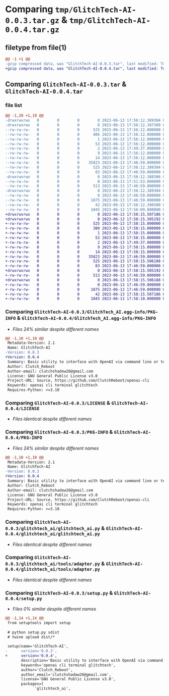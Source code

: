 # Comparing `tmp/GlitchTech-AI-0.0.3.tar.gz` & `tmp/GlitchTech-AI-0.0.4.tar.gz`

## filetype from file(1)

```diff
@@ -1 +1 @@
-gzip compressed data, was "GlitchTech-AI-0.0.3.tar", last modified: Tue Jun 13 17:56:12 2023, max compression
+gzip compressed data, was "GlitchTech-AI-0.0.4.tar", last modified: Tue Jun 13 17:58:15 2023, max compression
```

## Comparing `GlitchTech-AI-0.0.3.tar` & `GlitchTech-AI-0.0.4.tar`

### file list

```diff
@@ -1,20 +1,19 @@
-drwxrwxrwx   0        0        0        0 2023-06-13 17:56:12.389304 GlitchTech-AI-0.0.3/
-drwxrwxrwx   0        0        0        0 2023-06-13 17:56:12.387309 GlitchTech-AI-0.0.3/GlitchTech_AI.egg-info/
--rw-rw-rw-   0        0        0      525 2023-06-13 17:56:12.000000 GlitchTech-AI-0.0.3/GlitchTech_AI.egg-info/PKG-INFO
--rw-rw-rw-   0        0        0      406 2023-06-13 17:56:12.000000 GlitchTech-AI-0.0.3/GlitchTech_AI.egg-info/SOURCES.txt
--rw-rw-rw-   0        0        0        1 2023-06-13 17:56:12.000000 GlitchTech-AI-0.0.3/GlitchTech_AI.egg-info/dependency_links.txt
--rw-rw-rw-   0        0        0       53 2023-06-13 17:56:12.000000 GlitchTech-AI-0.0.3/GlitchTech_AI.egg-info/entry_points.txt
--rw-rw-rw-   0        0        0        2 2023-06-13 17:49:37.000000 GlitchTech-AI-0.0.3/GlitchTech_AI.egg-info/not-zip-safe
--rw-rw-rw-   0        0        0        9 2023-06-13 17:56:12.000000 GlitchTech-AI-0.0.3/GlitchTech_AI.egg-info/requires.txt
--rw-rw-rw-   0        0        0       14 2023-06-13 17:56:12.000000 GlitchTech-AI-0.0.3/GlitchTech_AI.egg-info/top_level.txt
--rw-rw-rw-   0        0        0    35823 2023-06-13 17:46:59.000000 GlitchTech-AI-0.0.3/LICENSE
--rw-rw-rw-   0        0        0      525 2023-06-13 17:56:12.389304 GlitchTech-AI-0.0.3/PKG-INFO
--rw-rw-rw-   0        0        0       83 2023-06-13 17:46:59.000000 GlitchTech-AI-0.0.3/README.md
-drwxrwxrwx   0        0        0        0 2023-06-13 17:56:12.388306 GlitchTech-AI-0.0.3/glitchtech_ai/
--rw-rw-rw-   0        0        0        0 2023-06-13 17:51:53.000000 GlitchTech-AI-0.0.3/glitchtech_ai/__init__.py
--rw-rw-rw-   0        0        0      513 2023-06-13 17:46:59.000000 GlitchTech-AI-0.0.3/glitchtech_ai/glitchtech_ai.py
-drwxrwxrwx   0        0        0        0 2023-06-13 17:56:12.389304 GlitchTech-AI-0.0.3/glitchtech_ai/tools/
--rw-rw-rw-   0        0        0        0 2023-06-13 17:46:59.000000 GlitchTech-AI-0.0.3/glitchtech_ai/tools/__init__.py
--rw-rw-rw-   0        0        0     1875 2023-06-13 17:46:59.000000 GlitchTech-AI-0.0.3/glitchtech_ai/tools/adapter.py
--rw-rw-rw-   0        0        0       42 2023-06-13 17:56:12.390300 GlitchTech-AI-0.0.3/setup.cfg
--rw-rw-rw-   0        0        0     1045 2023-06-13 17:56:09.000000 GlitchTech-AI-0.0.3/setup.py
+drwxrwxrwx   0        0        0        0 2023-06-13 17:58:15.507186 GlitchTech-AI-0.0.4/
+drwxrwxrwx   0        0        0        0 2023-06-13 17:58:15.505192 GlitchTech-AI-0.0.4/GlitchTech_AI.egg-info/
+-rw-rw-rw-   0        0        0      525 2023-06-13 17:58:15.000000 GlitchTech-AI-0.0.4/GlitchTech_AI.egg-info/PKG-INFO
+-rw-rw-rw-   0        0        0      380 2023-06-13 17:58:15.000000 GlitchTech-AI-0.0.4/GlitchTech_AI.egg-info/SOURCES.txt
+-rw-rw-rw-   0        0        0        1 2023-06-13 17:58:15.000000 GlitchTech-AI-0.0.4/GlitchTech_AI.egg-info/dependency_links.txt
+-rw-rw-rw-   0        0        0       53 2023-06-13 17:58:15.000000 GlitchTech-AI-0.0.4/GlitchTech_AI.egg-info/entry_points.txt
+-rw-rw-rw-   0        0        0        2 2023-06-13 17:49:37.000000 GlitchTech-AI-0.0.4/GlitchTech_AI.egg-info/not-zip-safe
+-rw-rw-rw-   0        0        0        9 2023-06-13 17:58:15.000000 GlitchTech-AI-0.0.4/GlitchTech_AI.egg-info/requires.txt
+-rw-rw-rw-   0        0        0       14 2023-06-13 17:58:15.000000 GlitchTech-AI-0.0.4/GlitchTech_AI.egg-info/top_level.txt
+-rw-rw-rw-   0        0        0    35823 2023-06-13 17:46:59.000000 GlitchTech-AI-0.0.4/LICENSE
+-rw-rw-rw-   0        0        0      525 2023-06-13 17:58:15.506188 GlitchTech-AI-0.0.4/PKG-INFO
+-rw-rw-rw-   0        0        0       83 2023-06-13 17:46:59.000000 GlitchTech-AI-0.0.4/README.md
+drwxrwxrwx   0        0        0        0 2023-06-13 17:58:15.505192 GlitchTech-AI-0.0.4/glitchtech_ai/
+-rw-rw-rw-   0        0        0      513 2023-06-13 17:46:59.000000 GlitchTech-AI-0.0.4/glitchtech_ai/glitchtech_ai.py
+drwxrwxrwx   0        0        0        0 2023-06-13 17:58:15.506188 GlitchTech-AI-0.0.4/glitchtech_ai/tools/
+-rw-rw-rw-   0        0        0        0 2023-06-13 17:46:59.000000 GlitchTech-AI-0.0.4/glitchtech_ai/tools/__init__.py
+-rw-rw-rw-   0        0        0     1875 2023-06-13 17:46:59.000000 GlitchTech-AI-0.0.4/glitchtech_ai/tools/adapter.py
+-rw-rw-rw-   0        0        0       42 2023-06-13 17:58:15.507186 GlitchTech-AI-0.0.4/setup.cfg
+-rw-rw-rw-   0        0        0     1045 2023-06-13 17:58:10.000000 GlitchTech-AI-0.0.4/setup.py
```

### Comparing `GlitchTech-AI-0.0.3/GlitchTech_AI.egg-info/PKG-INFO` & `GlitchTech-AI-0.0.4/GlitchTech_AI.egg-info/PKG-INFO`

 * *Files 24% similar despite different names*

```diff
@@ -1,10 +1,10 @@
 Metadata-Version: 2.1
 Name: GlitchTech-AI
-Version: 0.0.3
+Version: 0.0.4
 Summary: Basic utility to interface with OpenAI via command line or terminal.
 Author: Clutch_Reboot
 Author-email: clutchshadow26@gmail.com
 License: GNU General Public License v3.0
 Project-URL: Source, https://github.com/ClutchReboot/openai-cli
 Keywords: openai cli terminal glitchtech
 Requires-Python: >=3.10
```

### Comparing `GlitchTech-AI-0.0.3/LICENSE` & `GlitchTech-AI-0.0.4/LICENSE`

 * *Files identical despite different names*

### Comparing `GlitchTech-AI-0.0.3/PKG-INFO` & `GlitchTech-AI-0.0.4/PKG-INFO`

 * *Files 24% similar despite different names*

```diff
@@ -1,10 +1,10 @@
 Metadata-Version: 2.1
 Name: GlitchTech-AI
-Version: 0.0.3
+Version: 0.0.4
 Summary: Basic utility to interface with OpenAI via command line or terminal.
 Author: Clutch_Reboot
 Author-email: clutchshadow26@gmail.com
 License: GNU General Public License v3.0
 Project-URL: Source, https://github.com/ClutchReboot/openai-cli
 Keywords: openai cli terminal glitchtech
 Requires-Python: >=3.10
```

### Comparing `GlitchTech-AI-0.0.3/glitchtech_ai/glitchtech_ai.py` & `GlitchTech-AI-0.0.4/glitchtech_ai/glitchtech_ai.py`

 * *Files identical despite different names*

### Comparing `GlitchTech-AI-0.0.3/glitchtech_ai/tools/adapter.py` & `GlitchTech-AI-0.0.4/glitchtech_ai/tools/adapter.py`

 * *Files identical despite different names*

### Comparing `GlitchTech-AI-0.0.3/setup.py` & `GlitchTech-AI-0.0.4/setup.py`

 * *Files 0% similar despite different names*

```diff
@@ -1,14 +1,14 @@
 from setuptools import setup
 
 # python setup.py sdist
 # twine upload dist/*
 
 setup(name='GlitchTech-AI',
-      version='0.0.3',
+      version='0.0.4',
       description='Basic utility to interface with OpenAI via command line or terminal.',
       keywords='openai cli terminal glitchtech',
       author='Clutch_Reboot',
       author_email='clutchshadow26@gmail.com',
       license='GNU General Public License v3.0',
       packages=[
             'glitchtech_ai',
```

